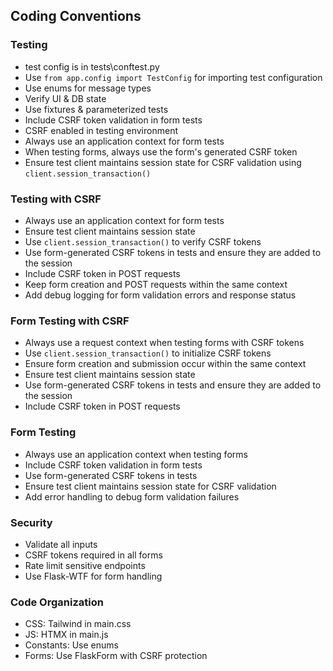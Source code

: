 ## Coding Conventions
### Testing
- test config is in tests\conftest.py
- Use `from app.config import TestConfig` for importing test configuration
- Use enums for message types
- Verify UI & DB state
- Use fixtures & parameterized tests
- Include CSRF token validation in form tests
- CSRF enabled in testing environment
- Always use an application context for form tests
- When testing forms, always use the form's generated CSRF token
- Ensure test client maintains session state for CSRF validation using `client.session_transaction()`

### Testing with CSRF
- Always use an application context for form tests
- Ensure test client maintains session state
- Use `client.session_transaction()` to verify CSRF tokens
- Use form-generated CSRF tokens in tests and ensure they are added to the session
- Include CSRF token in POST requests
- Keep form creation and POST requests within the same context
- Add debug logging for form validation errors and response status

### Form Testing with CSRF
- Always use a request context when testing forms with CSRF tokens
- Use `client.session_transaction()` to initialize CSRF tokens
- Ensure form creation and submission occur within the same context
- Ensure test client maintains session state
- Use form-generated CSRF tokens in tests and ensure they are added to the session
- Include CSRF token in POST requests

### Form Testing
- Always use an application context when testing forms
- Include CSRF token validation in form tests
- Use form-generated CSRF tokens in tests
- Ensure test client maintains session state for CSRF validation
- Add error handling to debug form validation failures

### Security
- Validate all inputs
- CSRF tokens required in all forms
- Rate limit sensitive endpoints
- Use Flask-WTF for form handling

### Code Organization
- CSS: Tailwind in main.css
- JS: HTMX in main.js
- Constants: Use enums
- Forms: Use FlaskForm with CSRF protection

